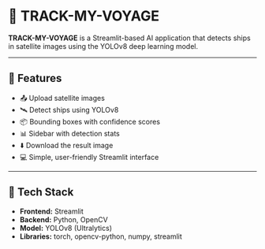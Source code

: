 # 🚢 TRACK-MY-VOYAGE

**TRACK-MY-VOYAGE** is a Streamlit-based AI application that detects ships in satellite images using the YOLOv8 deep learning model.

---

## 🌟 Features

- 📤 Upload satellite images
- 🛰️ Detect ships using YOLOv8
- 📦 Bounding boxes with confidence scores
- 📊 Sidebar with detection stats
- ⬇️ Download the result image
- 💻 Simple, user-friendly Streamlit interface

---

## 🧠 Tech Stack

- **Frontend:** Streamlit
- **Backend:** Python, OpenCV
- **Model:** YOLOv8 (Ultralytics)
- **Libraries:** torch, opencv-python, numpy, streamlit
